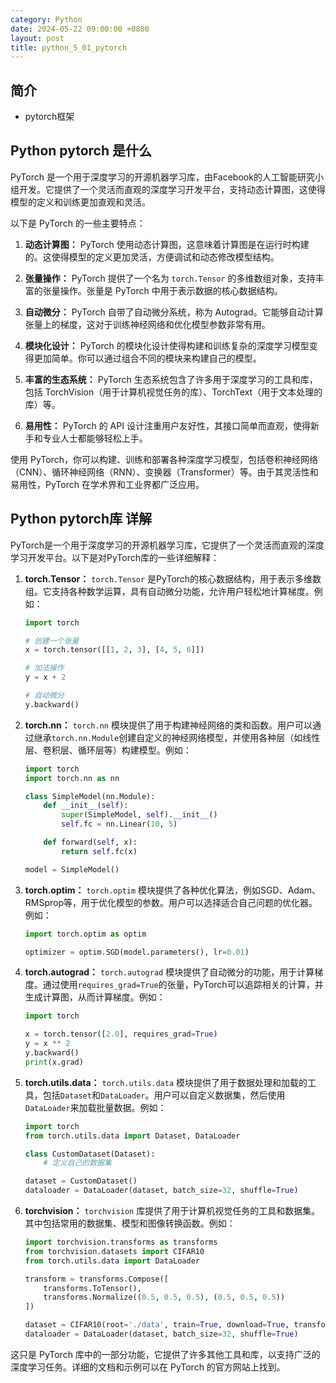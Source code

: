 ```yaml
---
category: Python
date: 2024-05-22 09:00:00 +0800
layout: post
title: python_5_01_pytorch
---
```

## 简介

+ pytorch框架 

## Python pytorch 是什么

PyTorch 是一个用于深度学习的开源机器学习库，由Facebook的人工智能研究小组开发。它提供了一个灵活而直观的深度学习开发平台，支持动态计算图，这使得模型的定义和训练更加直观和灵活。

以下是 PyTorch 的一些主要特点：

1. **动态计算图：** PyTorch 使用动态计算图，这意味着计算图是在运行时构建的。这使得模型的定义更加灵活，方便调试和动态修改模型结构。

2. **张量操作：** PyTorch 提供了一个名为 `torch.Tensor` 的多维数组对象，支持丰富的张量操作。张量是 PyTorch 中用于表示数据的核心数据结构。

3. **自动微分：** PyTorch 自带了自动微分系统，称为 Autograd。它能够自动计算张量上的梯度，这对于训练神经网络和优化模型参数非常有用。

4. **模块化设计：** PyTorch 的模块化设计使得构建和训练复杂的深度学习模型变得更加简单。你可以通过组合不同的模块来构建自己的模型。

5. **丰富的生态系统：** PyTorch 生态系统包含了许多用于深度学习的工具和库，包括 TorchVision（用于计算机视觉任务的库）、TorchText（用于文本处理的库）等。

6. **易用性：** PyTorch 的 API 设计注重用户友好性，其接口简单而直观，使得新手和专业人士都能够轻松上手。

使用 PyTorch，你可以构建、训练和部署各种深度学习模型，包括卷积神经网络（CNN）、循环神经网络（RNN）、变换器（Transformer）等。由于其灵活性和易用性，PyTorch 在学术界和工业界都广泛应用。

## Python pytorch库 详解

PyTorch是一个用于深度学习的开源机器学习库，它提供了一个灵活而直观的深度学习开发平台。以下是对PyTorch库的一些详细解释：

1. **torch.Tensor：** `torch.Tensor` 是PyTorch的核心数据结构，用于表示多维数组。它支持各种数学运算，具有自动微分功能，允许用户轻松地计算梯度。例如：

    ```python
    import torch

    # 创建一个张量
    x = torch.tensor([[1, 2, 3], [4, 5, 6]])

    # 加法操作
    y = x + 2

    # 自动微分
    y.backward()
    ```

2. **torch.nn：** `torch.nn` 模块提供了用于构建神经网络的类和函数。用户可以通过继承`torch.nn.Module`创建自定义的神经网络模型，并使用各种层（如线性层、卷积层、循环层等）构建模型。例如：

    ```python
    import torch
    import torch.nn as nn

    class SimpleModel(nn.Module):
        def __init__(self):
            super(SimpleModel, self).__init__()
            self.fc = nn.Linear(10, 5)

        def forward(self, x):
            return self.fc(x)

    model = SimpleModel()
    ```

3. **torch.optim：** `torch.optim` 模块提供了各种优化算法，例如SGD、Adam、RMSprop等，用于优化模型的参数。用户可以选择适合自己问题的优化器。例如：

    ```python
    import torch.optim as optim

    optimizer = optim.SGD(model.parameters(), lr=0.01)
    ```

4. **torch.autograd：** `torch.autograd` 模块提供了自动微分的功能，用于计算梯度。通过使用`requires_grad=True`的张量，PyTorch可以追踪相关的计算，并生成计算图，从而计算梯度。例如：

    ```python
    import torch

    x = torch.tensor([2.0], requires_grad=True)
    y = x ** 2
    y.backward()
    print(x.grad)
    ```

5. **torch.utils.data：** `torch.utils.data` 模块提供了用于数据处理和加载的工具，包括`Dataset`和`DataLoader`。用户可以自定义数据集，然后使用`DataLoader`来加载批量数据。例如：

    ```python
    import torch
    from torch.utils.data import Dataset, DataLoader

    class CustomDataset(Dataset):
        # 定义自己的数据集

    dataset = CustomDataset()
    dataloader = DataLoader(dataset, batch_size=32, shuffle=True)
    ```

6. **torchvision：** `torchvision` 库提供了用于计算机视觉任务的工具和数据集。其中包括常用的数据集、模型和图像转换函数。例如：

    ```python
    import torchvision.transforms as transforms
    from torchvision.datasets import CIFAR10
    from torch.utils.data import DataLoader

    transform = transforms.Compose([
        transforms.ToTensor(),
        transforms.Normalize((0.5, 0.5, 0.5), (0.5, 0.5, 0.5))
    ])

    dataset = CIFAR10(root='./data', train=True, download=True, transform=transform)
    dataloader = DataLoader(dataset, batch_size=32, shuffle=True)
    ```

这只是 PyTorch 库中的一部分功能，它提供了许多其他工具和库，以支持广泛的深度学习任务。详细的文档和示例可以在 PyTorch 的官方网站上找到。